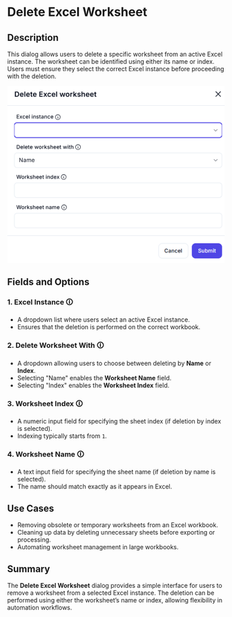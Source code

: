 # Delete Excel Worksheet

## Description

This dialog allows users to delete a specific worksheet from an active Excel instance. The worksheet can be identified using either its name or index. Users must ensure they select the correct Excel instance before proceeding with the deletion.

![alt text](delete-excel-worksheet-1.png)

## Fields and Options

### 1. **Excel Instance** 🛈  

- A dropdown list where users select an active Excel instance.  
- Ensures that the deletion is performed on the correct workbook.  

### 2. **Delete Worksheet With** 🛈  

- A dropdown allowing users to choose between deleting by **Name** or **Index**.  
- Selecting "Name" enables the **Worksheet Name** field.  
- Selecting "Index" enables the **Worksheet Index** field.  

### 3. **Worksheet Index** 🛈  

- A numeric input field for specifying the sheet index (if deletion by index is selected).  
- Indexing typically starts from `1`.  

### 4. **Worksheet Name** 🛈  

- A text input field for specifying the sheet name (if deletion by name is selected).  
- The name should match exactly as it appears in Excel.  

## Use Cases  

- Removing obsolete or temporary worksheets from an Excel workbook.  
- Cleaning up data by deleting unnecessary sheets before exporting or processing.  
- Automating worksheet management in large workbooks.  

## Summary  

The **Delete Excel Worksheet** dialog provides a simple interface for users to remove a worksheet from a selected Excel instance. The deletion can be performed using either the worksheet’s name or index, allowing flexibility in automation workflows.  
